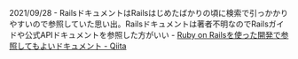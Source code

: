 2021/09/28
    - RailsドキュメントはRailsはじめたばかりの頃に検索で引っかかりやすいので参照していた思い出。Railsドキュメントは著者不明なのでRailsガイドや公式APIドキュメントを参照した方がいい
    - [Ruby on Railsを使った開発で参照してもよいドキュメント \- Qiita](https://qiita.com/hanachin_/items/76a24bcef889edb59d19)
